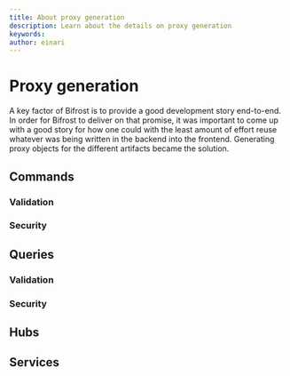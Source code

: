 ```yaml
---
title: About proxy generation
description: Learn about the details on proxy generation
keywords: 
author: einari
---
```


# Proxy generation

A key factor of Bifrost is to provide a good development story end-to-end.
In order for Bifrost to deliver on that promise, it was important to come up with a good story
for how one could with the least amount of effort reuse whatever was being written in the backend
into the frontend. Generating proxy objects for the different artifacts became the solution.

## Commands

### Validation

### Security

## Queries

### Validation

### Security

## Hubs

## Services